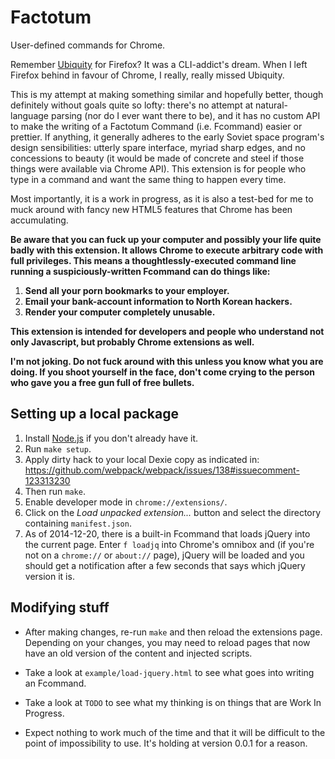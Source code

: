 # Factotum

User-defined commands for Chrome.

Remember [Ubiquity](https://wiki.mozilla.org/Labs/Ubiquity) for Firefox?  It
was a CLI-addict's dream.  When I left Firefox behind in favour of Chrome, I
really, really missed Ubiquity.

This is my attempt at making something similar and hopefully better, though
definitely without goals quite so lofty:  there's no attempt at
natural-language parsing (nor do I ever want there to be), and it has no
custom API to make the writing of a Factotum Command (i.e. Fcommand) easier
or prettier.  If anything, it generally adheres to the early Soviet space
program's design sensibilities:  utterly spare interface, myriad sharp
edges, and no concessions to beauty (it would be made of concrete and steel
if those things were available via Chrome API).  This extension is for
people who type in a command and want the same thing to happen every time.

Most importantly, it is a work in progress, as it is also a test-bed for me
to muck around with fancy new HTML5 features that Chrome has been
accumulating.

**Be aware that you can fuck up your computer and possibly your life quite
badly with this extension.  It allows Chrome to execute arbitrary code with
full privileges.  This means a thoughtlessly-executed command line running a
suspiciously-written Fcommand can do things like:**

1. **Send all your porn bookmarks to your employer.**
2. **Email your bank-account information to North Korean hackers.**
3. **Render your computer completely unusable.**

**This extension is intended for developers and people who understand not
only Javascript, but probably Chrome extensions as well.**

**I'm not joking.  Do not fuck around with this unless you know what you are
doing.  If you shoot yourself in the face, don't come crying to the person
who gave you a free gun full of free bullets.**


## Setting up a local package

1. Install [Node.js](http://nodejs.org/download/) if you don't already have
   it.
1. Run `make setup`.
1. Apply dirty hack to your local Dexie copy as indicated in:
   https://github.com/webpack/webpack/issues/138#issuecomment-123313230
1. Then run `make`.
1. Enable developer mode in `chrome://extensions/`.
1. Click on the *Load unpacked extension...* button and select the directory
   containing `manifest.json`.
1. As of 2014-12-20, there is a built-in Fcommand that loads jQuery into the
   current page.  Enter `f loadjq` into Chrome's omnibox and (if you're not
   on a `chrome://` or `about://` page), jQuery will be loaded and you
   should get a notification after a few seconds that says which jQuery
   version it is.

## Modifying stuff

* After making changes, re-run `make` and then reload the extensions page.
  Depending on your changes, you may need to reload pages that now have an
  old version of the content and injected scripts.

* Take a look at `example/load-jquery.html` to see what goes into writing an
  Fcommand.

* Take a look at `TODO` to see what my thinking is on things that are Work
  In Progress.

* Expect nothing to work much of the time and that it will be difficult to
  the point of impossibility to use.  It's holding at version 0.0.1 for
  a reason.
